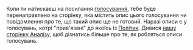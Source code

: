 Коли ти натискаєш на посилання [голосування](/divisions), тебе буде перенаправлено на сторінку, яка містить опис 
цього голосування чи повідомлення про те, що такий опис ще не готовий. 
Наразі описи є у голосувань, котрі "прив'язані" до якоїсь із
[Політик](/policies). Дивися [нашу сторінку Аналізу](/help/research),
щоб дізнатись більше про те, як робляться описи голосувань.
